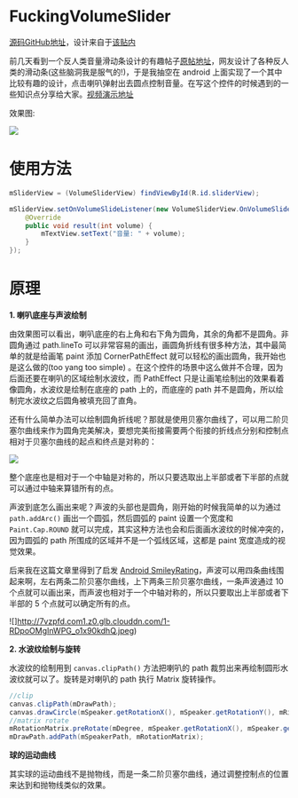 # FuckingVolumeSlider

[源码GitHub地址](https://github.com/shellljx/FuckingVolumeSlider)，设计来自于[该贴内](https://www.reddit.com/r/ProgrammerHumor/comments/6f8ory/launch_a_90db_volume_slider_over_300_metres/)

前几天看到一个反人类音量滑动条设计的有趣帖子[原帖地址](https://www.reddit.com/r/ProgrammerHumor/comments/6f8ory/launch_a_90db_volume_slider_over_300_metres/)，网友设计了各种反人类的滑动条(这些脑洞我是服气的!)，于是我抽空在 android 上面实现了一个其中比较有趣的设计，点击喇叭弹射出去圆点控制音量。在写这个控件的时候遇到的一些知识点分享给大家。[视频演示地址](http://7vzpfd.com1.z0.glb.clouddn.com/shamuNBD92Glijx06172017222123.mp4)

效果图:

![](http://7vzpfd.com1.z0.glb.clouddn.com/fuckingslider.gif)

# 使用方法
```java
mSliderView = (VolumeSliderView) findViewById(R.id.sliderView);

mSliderView.setOnVolumeSlideListener(new VolumeSliderView.OnVolumeSlideListener() {
    @Override
    public void result(int volume) {
        mTextView.setText("音量: " + volume);
    }
});
```

# 原理
**1. 喇叭底座与声波绘制**

由效果图可以看出，喇叭底座的右上角和右下角为圆角，其余的角都不是圆角。非圆角通过 path.lineTo 可以非常容易的画出，画圆角折线有很多种方法，其中最简单的就是给画笔 paint 添加 CornerPathEffect 就可以轻松的画出圆角，我开始也是这么做的(too yang too simple) 。在这个控件的场景中这么做并不合理，因为后面还要在喇叭的区域绘制水波纹，而 PathEffect 只是让画笔绘制出的效果看着像圆角，水波纹是绘制在底座的 path 上的，而底座的 path 并不是圆角，所以绘制完水波纹之后圆角被填充回了直角。

还有什么简单办法可以绘制圆角折线呢？那就是使用贝塞尔曲线了，可以用二阶贝塞尔曲线来作为圆角完美解决，要想完美衔接需要两个衔接的折线点分别和控制点相对于贝塞尔曲线的起点和终点是对称的：

![](http://7vzpfd.com1.z0.glb.clouddn.com/yuanjiao.gif)

整个底座也是相对于一个中轴是对称的，所以只要选取出上半部或者下半部的点就可以通过中轴来算错所有的点。

声波到底怎么画出来呢？声波的头部也是圆角，刚开始的时候我简单的以为通过 `path.addArc()` 画出一个圆弧，然后圆弧的 paint 设置一个宽度和 `Paint.Cap.ROUND` 就可以完成，其实这种方法也会和后面画水波纹的时候冲突的，因为圆弧的 path 所围成的区域并不是一个弧线区域，这都是 paint 宽度造成的视觉效果。

后来我在这篇文章里得到了启发 [Android SmileyRating](https://blog.mindorks.com/android-smileyrating-how-i-solved-it-9b5ee30f2c34)，声波可以用四条曲线围起来啊，左右两条二阶贝塞尔曲线，上下两条三阶贝塞尔曲线，一条声波通过 10 个点就可以画出来，而声波也相对于一个中轴对称的，所以只要取出上半部或者下半部的 5 个点就可以确定所有的点。

![]http://7vzpfd.com1.z0.glb.clouddn.com/1-RDpoOMgInWPG_o1x90kdhQ.jpeg)

**2. 水波纹绘制与旋转**

水波纹的绘制用到 `canvas.clipPath()` 方法把喇叭的 path 裁剪出来再绘制圆形水波纹就可以了。旋转是对喇叭的 path 执行 Matrix 旋转操作。
```java
//clip
canvas.clipPath(mDrawPath);
canvas.drawCircle(mSpeaker.getRotationX(), mSpeaker.getRotationY(), mRippleRadius, mRipplePaint);
//matrix rotate
mRotationMatrix.preRotate(mDegree, mSpeaker.getRotationX(), mSpeaker.getRotationY());
mDrawPath.addPath(mSpeakerPath, mRotationMatrix);
```
**球的运动曲线**

其实球的运动曲线不是抛物线，而是一条二阶贝塞尔曲线，通过调整控制点的位置来达到和抛物线类似的效果。

